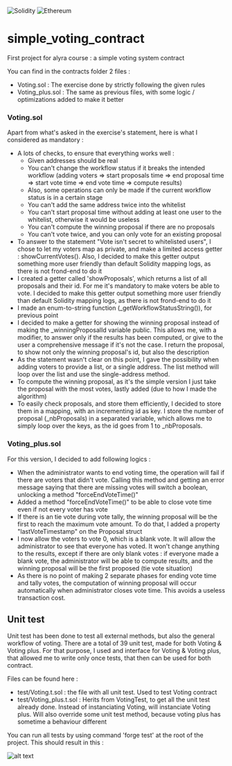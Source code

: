 ![Solidity](https://img.shields.io/badge/Solidity-%23363636.svg?style=for-the-badge&logo=solidity&logoColor=white) ![Ethereum](https://img.shields.io/badge/Ethereum-3C3C3D?style=for-the-badge&logo=Ethereum&logoColor=white)

# simple_voting_contract

First project for alyra course : a simple voting system contract

You can find in the contracts folder 2 files :

- Voting.sol : The exercise done by strictly following the given rules
- Voting_plus.sol : The same as previous files, with some logic / optimizations added to make it better

### Voting.sol

Apart from what's asked in the exercise's statement, here is what I considered as mandatory :

- A lots of checks, to ensure that everything works well :
  - Given addresses should be real
  - You can't change the workflow status if it breaks the intended workflow (adding voters => start proposals time => end proposal time => start vote time => end vote time => compute results)
  - Also, some operations can only be made if the current workflow status is in a certain stage
  - You can't add the same address twice into the whitelist
  - You can't start proposal time without adding at least one user to the whitelist, otherwise it would be useless
  - You can't compute the winning proposal if there are no proposals
  - You can't vote twice, and you can only vote for an existing proposal
- To answer to the statement "Vote isn't secret to whitelisted users", I chose to let my voters map as private, and make a limited access getter : showCurrentVotes(). Also, I decided to make this getter output something more user friendly than default Solidity mapping logs, as there is not frond-end to do it
- I created a getter called 'showProposals', which returns a list of all proposals and their id. For me it's mandatory to make voters be able to vote. I decided to make this getter output something more user friendly than default Solidity mapping logs, as there is not frond-end to do it
- I made an enum-to-string function (\_getWorkflowStatusString()), for previous point
- I decided to make a getter for showing the winning proposal instead of making the \_winningProposalId variable public. This allows me, with a modifier, to answer only if the results has been computed, or give to the user a comprehensive message if it's not the case. I return the proposal, to show not only the winning proposal's id, but also the description
- As the statement wasn't clear on this point, I gave the possibility when adding voters to provide a list, or a single address. The list method will loop over the list and use the single-address method.
- To compute the winning proposal, as it's the simple version I just take the proposal with the most votes, lastly added (due to how I made the algorithm)
- To easily check proposals, and store them efficiently, I decided to store them in a mapping, with an incrementing id as key. I store the number of proposal (\_nbProposals) in a separated variable, which allows me to simply loop over the keys, as the id goes from 1 to \_nbProposals.

### Voting_plus.sol

For this version, I decided to add following logics :

- When the administrator wants to end voting time, the operation will fail if there are voters that didn't vote. Calling this method and getting an error message saying that there are missing votes will switch a boolean, unlocking a method "forceEndVoteTime()"
- Added a method "forceEndVoteTime()" to be able to close vote time even if not every voter has vote
- If there is an tie vote during vote tally, the winning proposal will be the first to reach the maximum vote amount. To do that, I added a property "lastVoteTimestamp" on the Proposal struct
- I now allow the voters to vote 0, which is a blank vote. It will allow the administrator to see that everyone has voted. It won't change anything to the results, except if there are only blank votes : if everyone made a blank vote, the administrator will be able to compute results, and the winning proposal will be the first proposed (tie vote situation)
- As there is no point of making 2 separate phases for ending vote time and tally votes, the computation of winning proposal will occur automatically when administrator closes vote time. This avoids a useless transaction cost.

## Unit test

Unit test has been done to test all external methods, but also the general workflow of voting.
There are a total of 39 unit test, made for both Voting & Voting plus.
For that purpose, I used and interface for Voting & Voting plus, that allowed me to write only once tests, that then can be used for both contract.

Files can be found here :

- test/Voting.t.sol : the file with all unit test. Used to test Voting contract
- test/Voting_plus.t.sol : Herits from VotingTest, to get all the unit test already done. Instead of instanciating Voting, will instanciate Voting plus. Will also override some unit test method, because voting plus has sometime a behaviour different

You can run all tests by using command 'forge test' at the root of the project.
This should result in this :

![alt text](https://postimg.cc/qhkBXB5Q)
